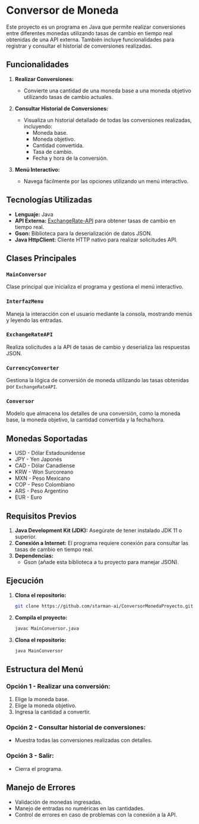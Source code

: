 # Conversor de Moneda

Este proyecto es un programa en Java que permite realizar conversiones entre diferentes monedas utilizando tasas de cambio en tiempo real obtenidas de una API externa. También incluye funcionalidades para registrar y consultar el historial de conversiones realizadas.

## Funcionalidades

1. **Realizar Conversiones:**
   - Convierte una cantidad de una moneda base a una moneda objetivo utilizando tasas de cambio actuales.

2. **Consultar Historial de Conversiones:**
   - Visualiza un historial detallado de todas las conversiones realizadas, incluyendo:
     - Moneda base.
     - Moneda objetivo.
     - Cantidad convertida.
     - Tasa de cambio.
     - Fecha y hora de la conversión.

3. **Menú Interactivo:**
   - Navega fácilmente por las opciones utilizando un menú interactivo.

## Tecnologías Utilizadas

- **Lenguaje:** Java
- **API Externa:** [ExchangeRate-API](https://www.exchangerate-api.com/) para obtener tasas de cambio en tiempo real.
- **Gson:** Biblioteca para la deserialización de datos JSON.
- **Java HttpClient:** Cliente HTTP nativo para realizar solicitudes API.

## Clases Principales

### `MainConversor`
Clase principal que inicializa el programa y gestiona el menú interactivo. 

### `InterfazMenu`
Maneja la interacción con el usuario mediante la consola, mostrando menús y leyendo las entradas.

### `ExchangeRateAPI`
Realiza solicitudes a la API de tasas de cambio y deserializa las respuestas JSON.

### `CurrencyConverter`
Gestiona la lógica de conversión de moneda utilizando las tasas obtenidas por `ExchangeRateAPI`.

### `Conversor`
Modelo que almacena los detalles de una conversión, como la moneda base, la moneda objetivo, la cantidad convertida y la fecha/hora.

## Monedas Soportadas

- USD - Dólar Estadounidense
- JPY - Yen Japonés
- CAD - Dólar Canadiense
- KRW - Won Surcoreano
- MXN - Peso Mexicano
- COP - Peso Colombiano
- ARS - Peso Argentino
- EUR - Euro

## Requisitos Previos

1. **Java Development Kit (JDK):** Asegúrate de tener instalado JDK 11 o superior.
2. **Conexión a Internet:** El programa requiere conexión para consultar las tasas de cambio en tiempo real.
3. **Dependencias:**
   - Gson (añade esta biblioteca a tu proyecto para manejar JSON).

## Ejecución

1. **Clona el repositorio:**
   ```bash
   git clone https://github.com/starman-ai/ConversorMonedaProyecto.git

1. **Compila el proyecto:**
   ```bash
   javac MainConversor.java

1. **Clona el repositorio:**
   ```bash
   java MainConversor

## Estructura del Menú

### Opción 1 - Realizar una conversión:
1. Elige la moneda base.
2. Elige la moneda objetivo.
3. Ingresa la cantidad a convertir.

### Opción 2 - Consultar historial de conversiones:
- Muestra todas las conversiones realizadas con detalles.

### Opción 3 - Salir:
- Cierra el programa.

## Manejo de Errores
- Validación de monedas ingresadas.
- Manejo de entradas no numéricas en las cantidades.
- Control de errores en caso de problemas con la conexión a la API.
